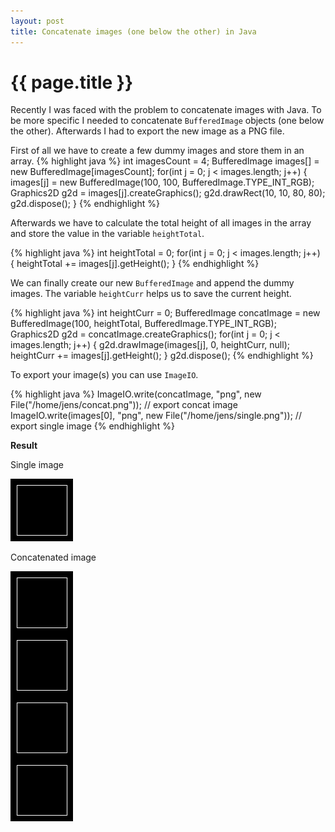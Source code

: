 ```yaml
---
layout: post
title: Concatenate images (one below the other) in Java
---
```


{{ page.title }}
================
Recently I was faced with the problem to concatenate images with Java. To be
more specific I needed to concatenate `BufferedImage` objects (one below the
other). Afterwards I had to export the new image as a PNG file.

First of all we have to create a few dummy images and store them in an array.
{% highlight java %}
        int imagesCount = 4;
        BufferedImage images[] = new BufferedImage[imagesCount];
        for(int j = 0; j < images.length; j++) {
            images[j] = new BufferedImage(100, 100, BufferedImage.TYPE_INT_RGB);
            Graphics2D g2d = images[j].createGraphics();
            g2d.drawRect(10, 10, 80, 80);
            g2d.dispose();
        } 
{% endhighlight %}

Afterwards we have to calculate the total height of all images in the array
and store the value in the variable `heightTotal`.

{% highlight java %}
        int heightTotal = 0;
        for(int j = 0; j < images.length; j++) {
            heightTotal += images[j].getHeight();
        }
{% endhighlight %}

We can finally create our new `BufferedImage` and append the dummy images. The
variable `heightCurr` helps us to save the current height.

{% highlight java %}
        int heightCurr = 0;
        BufferedImage concatImage = new BufferedImage(100, heightTotal, BufferedImage.TYPE_INT_RGB);
        Graphics2D g2d = concatImage.createGraphics();
        for(int j = 0; j < images.length; j++) {
            g2d.drawImage(images[j], 0, heightCurr, null);
            heightCurr += images[j].getHeight();
        }
        g2d.dispose();
{% endhighlight %}

To export your image(s) you can use `ImageIO`.

{% highlight java %}
        ImageIO.write(concatImage, "png", new File("/home/jens/concat.png")); // export concat image
        ImageIO.write(images[0], "png", new File("/home/jens/single.png")); // export single image
{% endhighlight %}

**Result**

Single image

![concat image](/images/java-concat-single.png)

Concatenated image

![concat image](/images/java-concat-concat.png)
